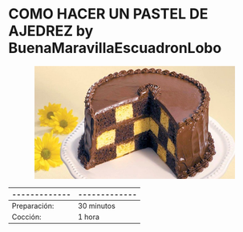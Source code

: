 # COMO HACER UN PASTEL DE AJEDREZ by BuenaMaravillaEscuadronLobo

<p align="center">
<img src="images/pastel_ajedrez.jpg" width="400">
</p>


| ------------- | ------------- |
| ------------- | ------------- |
| Preparación:  | 30 minutos  |
| Cocción:  | 1 hora  |